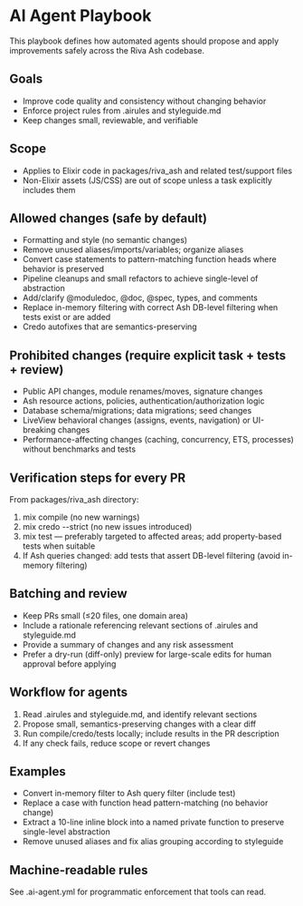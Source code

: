 # AI Agent Playbook

This playbook defines how automated agents should propose and apply improvements safely across the Riva Ash codebase.

## Goals
- Improve code quality and consistency without changing behavior
- Enforce project rules from .airules and styleguide.md
- Keep changes small, reviewable, and verifiable

## Scope
- Applies to Elixir code in packages/riva_ash and related test/support files
- Non-Elixir assets (JS/CSS) are out of scope unless a task explicitly includes them

## Allowed changes (safe by default)
- Formatting and style (no semantic changes)
- Remove unused aliases/imports/variables; organize aliases
- Convert case statements to pattern-matching function heads where behavior is preserved
- Pipeline cleanups and small refactors to achieve single-level of abstraction
- Add/clarify @moduledoc, @doc, @spec, types, and comments
- Replace in-memory filtering with correct Ash DB-level filtering when tests exist or are added
- Credo autofixes that are semantics-preserving

## Prohibited changes (require explicit task + tests + review)
- Public API changes, module renames/moves, signature changes
- Ash resource actions, policies, authentication/authorization logic
- Database schema/migrations; data migrations; seed changes
- LiveView behavioral changes (assigns, events, navigation) or UI-breaking changes
- Performance-affecting changes (caching, concurrency, ETS, processes) without benchmarks and tests

## Verification steps for every PR
From packages/riva_ash directory:

1. mix compile (no new warnings)
2. mix credo --strict (no new issues introduced)
3. mix test — preferably targeted to affected areas; add property-based tests when suitable
4. If Ash queries changed: add tests that assert DB-level filtering (avoid in-memory filtering)

## Batching and review
- Keep PRs small (≤20 files, one domain area)
- Include a rationale referencing relevant sections of .airules and styleguide.md
- Provide a summary of changes and any risk assessment
- Prefer a dry-run (diff-only) preview for large-scale edits for human approval before applying

## Workflow for agents
1. Read .airules and styleguide.md, and identify relevant sections
2. Propose small, semantics-preserving changes with a clear diff
3. Run compile/credo/tests locally; include results in the PR description
4. If any check fails, reduce scope or revert changes

## Examples
- Convert in-memory filter to Ash query filter (include test)
- Replace a case with function head pattern-matching (no behavior change)
- Extract a 10-line inline block into a named private function to preserve single-level abstraction
- Remove unused aliases and fix alias grouping according to styleguide

## Machine-readable rules
See .ai-agent.yml for programmatic enforcement that tools can read.

